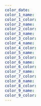```yaml
---
color_date:
color_1_name:
color_1_color:
color_2_name:
color_2_color:
color_3_name:
color_3_color:
color_4_name:
color_4_color:
color_5_name:
color_5_color:
color_6_name:
color_6_color:
color_7_name:
color_7_color:
color_8_name:
color_8_color:
color_9_name:
color_9_color:
---
```

